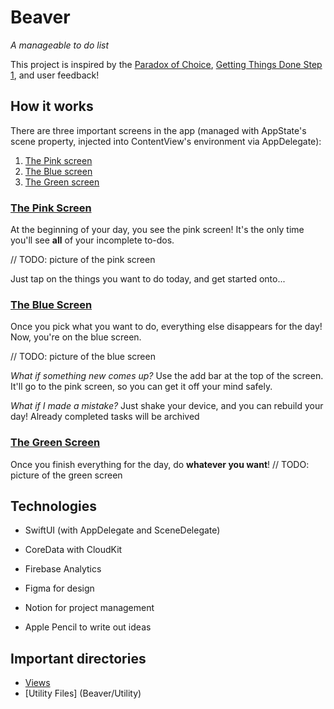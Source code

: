 # Beaver
*A manageable to do list*

This project is inspired by the [Paradox of Choice](https://en.wikipedia.org/wiki/The_Paradox_of_Choice "Wikipedia"), [Getting Things Done Step 1](https://gettingthingsdone.com/insights/step-1-capture/), and user feedback!

## How it works
There are three important screens in the app (managed with AppState's scene property, injected into ContentView's environment via AppDelegate):
1. [The Pink screen](#the-pink-screen)
2. [The Blue screen](#the-blue-screen)
3. [The Green screen](#the-green-screen)

### [The Pink Screen](Beaver/Views/StoreView.swift)
At the beginning of your day, you see the pink screen! It's the only time you'll see **all** of your incomplete to-dos.

// TODO: picture of the pink screen

Just tap on the things you want to do today, and get started onto...

### [The Blue Screen](Beaver/Views/DayView.swift)
Once you pick what you want to do, everything else disappears for the day! Now, you're on the blue screen.

// TODO: picture of the blue screen

*What if something new comes up?*
Use the add bar at the top of the screen. It'll go to the pink screen, so you can get it off your mind safely.

*What if I made a mistake?*
Just shake your device, and you can rebuild your day! Already completed tasks will be archived

### [The Green Screen](Beaver/Views/DoneView.swift)
Once you finish everything for the day, do **whatever you want**!
// TODO: picture of the green screen

## Technologies
- SwiftUI (with AppDelegate and SceneDelegate)
- CoreData with CloudKit
- Firebase Analytics

- Figma for design
- Notion for project management
- Apple Pencil to write out ideas

## Important directories
- [Views](Beaver/Views)
- [Utility Files] (Beaver/Utility) 
